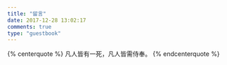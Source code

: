 ```yaml
---
title: "留言"
date: 2017-12-28 13:02:17
comments: true
type: "guestbook"
---
```


{% centerquote %}
凡人皆有一死，凡人皆需侍奉。
{% endcenterquote %}
